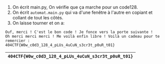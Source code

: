 1. On écrit main.py, On vérifie que ça marche pour un code128.
2. On écrit `automat.main.py` qui va d'une fenêtre à l'autre en copiant et collant de tout les côtés.
3. On laisse tourner et on a:
 
```
Ouf, merci ! C'est le bon code ! Je fonce vers la porte suivante !
Oh merci merci merci ! Me voilà enfin libre ! Voilà un cadeau pour te remercier :
404CTF{W0w_c0d3_128_4_pLUs_4uCuN_s3cr3t_p0uR_t01}
```

| `404CTF{W0w_c0d3_128_4_pLUs_4uCuN_s3cr3t_p0uR_t01}` |
|-----------------------------------------------------|